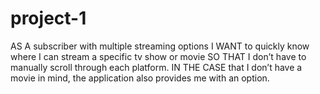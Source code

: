 # project-1

AS A subscriber with multiple streaming options
I WANT to quickly know where I can stream a specific tv show or movie
SO THAT I don’t have to manually scroll through each platform.
IN THE CASE that I don’t have a movie in mind, the application also provides me with an option.
